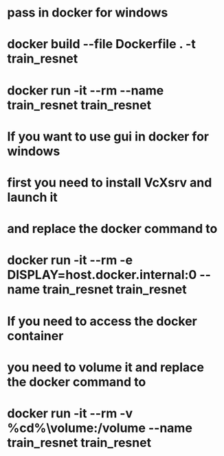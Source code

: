 # pass in docker for windows

# docker build --file Dockerfile . -t train_resnet
# docker run -it --rm --name train_resnet train_resnet

# If you want to use gui in docker for windows
# first you need to install VcXsrv and launch it
# and replace the docker command to 
# docker run -it --rm -e DISPLAY=host.docker.internal:0 --name train_resnet train_resnet

# If you need to access the docker container
# you need to volume it and replace the docker command to 
# docker run -it --rm -v %cd%\volume:/volume --name train_resnet train_resnet